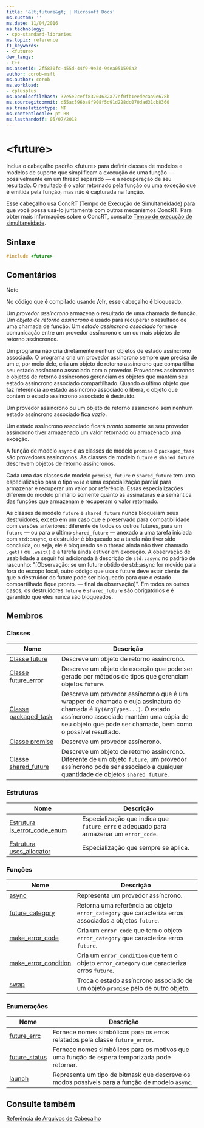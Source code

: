 ```yaml
---
title: '&lt;future&gt; | Microsoft Docs'
ms.custom: ''
ms.date: 11/04/2016
ms.technology:
- cpp-standard-libraries
ms.topic: reference
f1_keywords:
- <future>
dev_langs:
- C++
ms.assetid: 2f5830fc-455d-44f9-9e3d-94ea051596a2
author: corob-msft
ms.author: corob
ms.workload:
- cplusplus
ms.openlocfilehash: 37e5e2ceff83704632a77ef0fb1eedecaa9e678b
ms.sourcegitcommit: d55ac596ba8f908f5d91d228dc070dad31cb8360
ms.translationtype: MT
ms.contentlocale: pt-BR
ms.lasthandoff: 05/07/2018
---
```

# <a name="ltfuturegt"></a>&lt;future&gt;

Inclua o cabeçalho padrão \<future> para definir classes de modelos e modelos de suporte que simplificam a execução de uma função — possivelmente em um thread separado — e a recuperação de seu resultado. O resultado é o valor retornado pela função ou uma exceção que é emitida pela função, mas não é capturada na função.

Esse cabeçalho usa ConcRT (Tempo de Execução de Simultaneidade) para que você possa usá-lo juntamente com outros mecanismos ConcRT. Para obter mais informações sobre o ConcRT, consulte [Tempo de execução de simultaneidade](../parallel/concrt/concurrency-runtime.md).

## <a name="syntax"></a>Sintaxe

```cpp
#include <future>
```

## <a name="remarks"></a>Comentários

> [!NOTE]
> No código que é compilado usando **/clr**, esse cabeçalho é bloqueado.

Um *provedor assíncrono* armazena o resultado de uma chamada de função. Um *objeto de retorno assíncrono* é usado para recuperar o resultado de uma chamada de função. Um *estado assíncrono associado* fornece comunicação entre um provedor assíncrono e um ou mais objetos de retorno assíncronos.

Um programa não cria diretamente nenhum objetos de estado assíncrono associado. O programa cria um provedor assíncrono sempre que precisa de um e, por meio dele, cria um objeto de retorno assíncrono que compartilha seu estado assíncrono associado com o provedor. Provedores assíncronos e objetos de retorno assíncronos gerenciam os objetos que mantêm seu estado assíncrono associado compartilhado. Quando o último objeto que faz referência ao estado assíncrono associado o libera, o objeto que contém o estado assíncrono associado é destruído.

Um provedor assíncrono ou um objeto de retorno assíncrono sem nenhum estado assíncrono associado fica *vazio*.

Um estado assíncrono associado ficará *pronto* somente se seu provedor assíncrono tiver armazenado um valor retornado ou armazenado uma exceção.

A função de modelo `async` e as classes de modelo `promise` e `packaged_task` são provedores assíncronos. As classes de modelo `future` e `shared_future` descrevem objetos de retorno assíncronos.

Cada uma das classes de modelo `promise`, `future` e `shared_future` tem uma especialização para o tipo `void` e uma especialização parcial para armazenar e recuperar um valor por referência. Essas especializações diferem do modelo primário somente quanto às assinaturas e à semântica das funções que armazenam e recuperam o valor retornado.

As classes de modelo `future` e `shared_future` nunca bloqueiam seus destruidores, exceto em um caso que é preservado para compatibilidade com versões anteriores: diferente de todos os outros futures, para um `future` — ou para o último `shared_future` — anexado a uma tarefa iniciada com `std::async`, o destruidor é bloqueado se a tarefa não tiver sido concluída, ou seja, ele é bloqueado se o thread ainda não tiver chamado `.get()` ou `.wait()` e a tarefa ainda estiver em execução. A observação de usabilidade a seguir foi adicionada à descrição de `std::async` no padrão de rascunho: "[Observação: se um future obtido de std::async for movido para fora do escopo local, outro código que usa o future deve estar ciente de que o destruidor do future pode ser bloqueado para que o estado compartilhado fique pronto. — final da observação]". Em todos os outros casos, os destruidores `future` e `shared_future` são obrigatórios e é garantido que eles nunca são bloqueados.

## <a name="members"></a>Membros

### <a name="classes"></a>Classes

|Nome|Descrição|
|----------|-----------------|
|[Classe future](../standard-library/future-class.md)|Descreve um objeto de retorno assíncrono.|
|[Classe future_error](../standard-library/future-error-class.md)|Descreve um objeto de exceção que pode ser gerado por métodos de tipos que gerenciam objetos `future`.|
|[Classe packaged_task](../standard-library/packaged-task-class.md)|Descreve um provedor assíncrono que é um wrapper de chamada e cuja assinatura de chamada é `Ty(ArgTypes...)`. O estado assíncrono associado mantém uma cópia de seu objeto que pode ser chamado, bem como o possível resultado.|
|[Classe promise](../standard-library/promise-class.md)|Descreve um provedor assíncrono.|
|[Classe shared_future](../standard-library/shared-future-class.md)|Descreve um objeto de retorno assíncrono. Diferente de um objeto `future`, um provedor assíncrono pode ser associado a qualquer quantidade de objetos `shared_future`.|

### <a name="structures"></a>Estruturas

|Nome|Descrição|
|----------|-----------------|
|[Estrutura is_error_code_enum](../standard-library/is-error-code-enum-structure.md)|Especialização que indica que `future_errc` é adequado para armazenar um `error_code`.|
|[Estrutura uses_allocator](../standard-library/uses-allocator-structure.md)|Especialização que sempre se aplica.|

### <a name="functions"></a>Funções

|Nome|Descrição|
|----------|-----------------|
|[async](../standard-library/future-functions.md#async)|Representa um provedor assíncrono.|
|[future_category](../standard-library/future-functions.md#future_category)|Retorna uma referência ao objeto `error_category` que caracteriza erros associados a objetos `future`.|
|[make_error_code](../standard-library/future-functions.md#make_error_code)|Cria um `error_code` que tem o objeto `error_category` que caracteriza erros `future`.|
|[make_error_condition](../standard-library/future-functions.md#make_error_condition)|Cria um `error_condition` que tem o objeto `error_category` que caracteriza erros `future`.|
|[swap](../standard-library/future-functions.md#swap)|Troca o estado assíncrono associado de um objeto `promise` pelo de outro objeto.|

### <a name="enumerations"></a>Enumerações

|Nome|Descrição|
|----------|-----------------|
|[future_errc](../standard-library/future-enums.md#future_errc)|Fornece nomes simbólicos para os erros relatados pela classe `future_error`.|
|[future_status](../standard-library/future-enums.md#future_status)|Fornece nomes simbólicos para os motivos que uma função de espera temporizada pode retornar.|
|[launch](../standard-library/future-enums.md#launch)|Representa um tipo de bitmask que descreve os modos possíveis para a função de modelo `async`.|

## <a name="see-also"></a>Consulte também

[Referência de Arquivos de Cabeçalho](../standard-library/cpp-standard-library-header-files.md)<br/>
